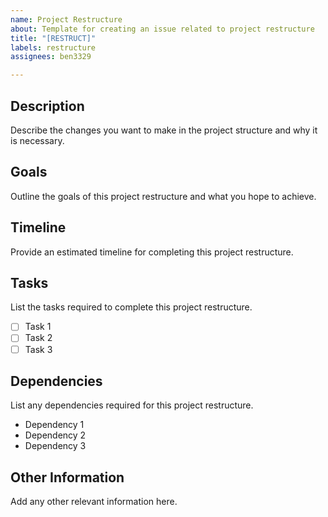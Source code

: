 ```yaml
---
name: Project Restructure
about: Template for creating an issue related to project restructure
title: "[RESTRUCT]"
labels: restructure
assignees: ben3329

---
```


## Description

Describe the changes you want to make in the project structure and why it is necessary.

## Goals

Outline the goals of this project restructure and what you hope to achieve.

## Timeline

Provide an estimated timeline for completing this project restructure.

## Tasks

List the tasks required to complete this project restructure.

- [ ] Task 1
- [ ] Task 2
- [ ] Task 3

## Dependencies

List any dependencies required for this project restructure.

- Dependency 1
- Dependency 2
- Dependency 3

## Other Information

Add any other relevant information here.

